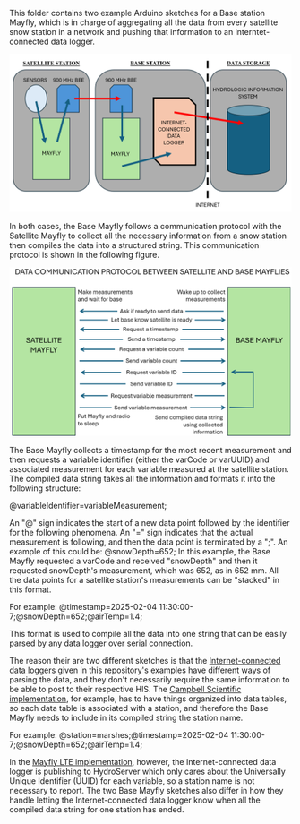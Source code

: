 This folder contains two example Arduino sketches for a Base station Mayfly, which is in charge of aggregating all the data from every satellite snow station in a network and pushing that information to an interntet-connected data logger.

![satellite-base-his](../base_figures/satellite-base-his.png)

In both cases, the Base Mayfly follows a communication protocol with the Satellite Mayfly to collect all the necessary information from a snow station then compiles the data into a structured string. This communication protocol is shown in the following figure.

![satellite-base-comms-protocol](../base_figures/satellite-base-comms-protocol.png)

The Base Mayfly collects a timestamp for the most recent measurement and then requests a variable identifier (either the varCode or varUUID) and associated measurement for each variable measured at the satellite station. The compiled data string takes all the information and formats it into the following structure:

@variableIdentifier=variableMeasurement;

An "@" sign indicates the start of a new data point followed by the identifier for the following phenomena. An "=" sign indicates that the actual measurement is following, and then the data point is terminated by a ";".
An example of this could be: @snowDepth=652;
In this example, the Base Mayfly requested a varCode and received "snowDepth" and then it requested snowDepth's measurement, which was 652, as in 652 mm. All the data points for a satellite station's measurements can be "stacked" in this format.

For example: @timestamp=2025-02-04 11:30:00-7;@snowDepth=652;@airTemp=1.4;

This format is used to compile all the data into one string that can be easily parsed by any data logger over serial connection.

The reason their are two different sketches is that the [Internet-connected data loggers](../internet-connected-datalogger) given in this repository's examples have different ways of parsing the data, and they don't necessarily require the same information to be able to post to their respective HIS. The [Campbell Scientific implementation](../internet-connected-datalogger/cr800), for example, has to have things organized into data tables, so each data table is associated with a station, and therefore the Base Mayfly needs to include in its compiled string the station name.

For example: @station=marshes;@timestamp=2025-02-04 11:30:00-7;@snowDepth=652;@airTemp=1.4;

In the [Mayfly LTE implementation](../internet-connected-datalogger/mayfly_lte), however, the Internet-connected data logger is publishing to HydroServer which only cares about the Universally Unique Identifier (UUID) for each variable, so a station name is not necessary to report. The two Base Mayfly sketches also differ in how they handle letting the Internet-connected data logger know when all the compiled data string for one station has ended.
